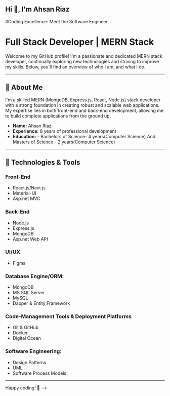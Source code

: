 ## Hi 👋, I'm Ahsan Riaz
#Coding Excellence: Meet the Software Engineer
# Full Stack Developer | MERN Stack
Welcome to my GitHub profile! I'm a passionate and dedicated MERN stack developer, continually exploring new technologies and striving to improve my skills. Below, you'll find an overview of who I am, and what I do.

---

## 🚀 About Me

I'm a skilled MERN (MongoDB, Express.js, React, Node.js) stack developer with a strong foundation in creating robust and scalable web applications. My expertise lies in both front-end and back-end development, allowing me to build complete applications from the ground up.

- **Name:** Ahsan Riaz
- **Experience:** 8 years of professional development
- **Education:** - Bachelors of Science- 4 years(Computer Science)
                 And Masters of Science - 2 years(Computer Science)

---

## 🔧 Technologies & Tools

### Front-End
- React.js/Next.js
- Material-UI
- Asp.net MVC

### Back-End
- Node.js
- Express.js
- MongoDB
- Asp.net Web API

### UI/UX
- Figma

### Database Engine/ORM:
- MongoDB
- MS SQL Server
- MySQL
- Dapper & Entity Framework

### Code-Management Tools & Deployment Platforms
- Git & GitHub
- Docker
- Digital Ocean

### Software Engineering:
- Design Patterns
- UML
- Software Process Models
---

Happy coding! 🚀
-->
